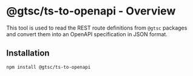 # @gtsc/ts-to-openapi - Overview

This tool is used to read the REST route definitions from `@gtsc` packages and convert them into an OpenAPI specification in JSON format.

## Installation

```shell
npm install @gtsc/ts-to-openapi
```

